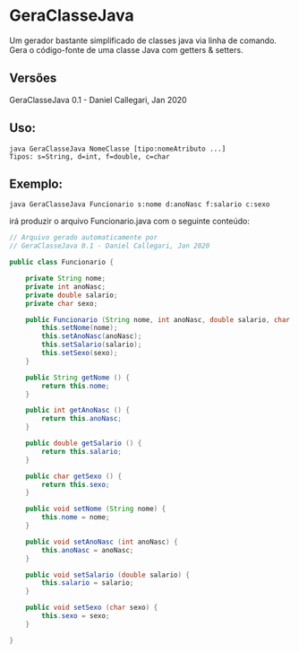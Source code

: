 # GeraClasseJava
Um gerador bastante simplificado de classes java via linha de comando.
Gera o código-fonte de uma classe Java com getters & setters.

## Versões
GeraClasseJava 0.1 - Daniel Callegari, Jan 2020

## Uso:
	java GeraClasseJava NomeClasse [tipo:nomeAtributo ...]
	Tipos: s=String, d=int, f=double, c=char

## Exemplo:
	java GeraClasseJava Funcionario s:nome d:anoNasc f:salario c:sexo
  
irá produzir o arquivo Funcionario.java com o seguinte conteúdo:

```java
// Arquivo gerado automaticamente por
// GeraClasseJava 0.1 - Daniel Callegari, Jan 2020

public class Funcionario {

	private String nome;
	private int anoNasc;
	private double salario;
	private char sexo;

	public Funcionario (String nome, int anoNasc, double salario, char sexo) {
		this.setNome(nome);
		this.setAnoNasc(anoNasc);
		this.setSalario(salario);
		this.setSexo(sexo);
	}

	public String getNome () {
		return this.nome;
	}

	public int getAnoNasc () {
		return this.anoNasc;
	}

	public double getSalario () {
		return this.salario;
	}

	public char getSexo () {
		return this.sexo;
	}

	public void setNome (String nome) {
		this.nome = nome;
	}

	public void setAnoNasc (int anoNasc) {
		this.anoNasc = anoNasc;
	}

	public void setSalario (double salario) {
		this.salario = salario;
	}

	public void setSexo (char sexo) {
		this.sexo = sexo;
	}

}
```

